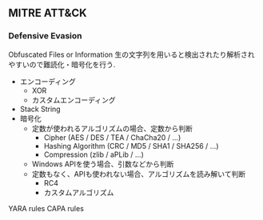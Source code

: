 

## MITRE ATT&CK
### Defensive Evasion
Obfuscated Files or Information
生の文字列を用いると検出されたり解析されやすいので難読化・暗号化を行う.
- エンコーディング
	- XOR
	- カスタムエンコーディング
- Stack String
- 暗号化
	- 定数が使われるアルゴリズムの場合、定数から判断
		- Cipher (AES / DES / TEA / ChaCha20 / ...)
		- Hashing Algorithm (CRC / MD5 / SHA1 / SHA256 / ...)
		- Compression (zlib / aPLib / ...)
	- Windows APIを使う場合、引数などから判断
	- 定数もなく、APIも使われない場合、アルゴリズムを読み解いて判断
		- RC4
		- カスタムアルゴリズム


YARA rules
CAPA rules